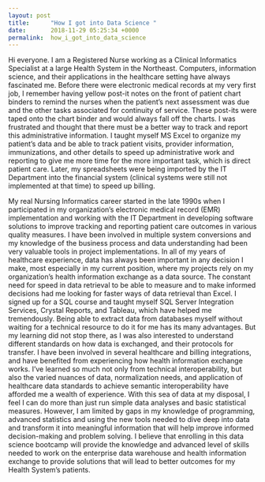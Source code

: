 ```yaml
---
layout: post
title:      "How I got into Data Science "
date:       2018-11-29 05:25:34 +0000
permalink:  how_i_got_into_data_science
---
```




Hi everyone. I am a Registered Nurse working as a Clinical Informatics Specialist at a large Health System in the Northeast. Computers, information science, and their applications in the healthcare setting have always fascinated me. Before there were electronic medical records at my very first job, I remember having yellow post-it notes on the front of patient chart binders to remind the nurses when the patient’s next assessment was due and the other tasks associated for continuity of service. These post-its were taped onto the chart binder and would always fall off the charts. I was frustrated and thought that there must be a better way to track and report this administrative information. I taught myself MS Excel to organize my patient’s data and be able to track patient visits, provider information, immunizations, and other details to speed up administrative work and reporting to give me more time for the more important task, which is direct patient care. Later, my spreadsheets were being imported by the IT Department into the financial system (clinical systems were still not implemented at that time) to speed up billing.


My real Nursing Informatics career started in the late 1990s when I participated in my organization’s electronic medical record (EMR) implementation and working with the IT Department in developing software solutions to improve tracking and reporting patient care outcomes in various quality measures. I have been involved in multiple system conversions and my knowledge of the business process and data understanding had been very valuable tools in project implementations. In all of my years of healthcare experience, data has always been important in any decision I make, most especially in my current position, where my projects rely on my organization’s health information exchange as a data source. The constant need for speed in data retrieval to be able to measure and to make informed decisions had me looking for faster ways of data retrieval than Excel. I signed up for a SQL course and taught myself SQL Server Integration Services, Crystal Reports, and Tableau, which have helped me tremendously. Being able to extract data from databases myself without waiting for a technical resource to do it for me has its many advantages. But my learning did not stop there, as I was also interested to understand different standards on how data is exchanged, and their protocols for transfer. I have been involved in several healthcare and billing integrations, and have benefited from experiencing how health information exchange works. I’ve learned so much not only from technical interoperability, but also the varied nuances of data, normalization needs, and application of healthcare data standards to achieve semantic interoperability have afforded me a wealth of experience. With this sea of data at my disposal, I feel I can do more than just run simple data analyses and basic statistical measures. However, I am limited by gaps in my knowledge of programming, advanced statistics and using the new tools needed to dive deep into data and transform it into meaningful information that will help improve informed decision-making and problem solving. I believe that enrolling in this data science bootcamp will provide the knowledge and advanced level of skills needed to work on the enterprise data warehouse and health information exchange to provide solutions that will lead to better outcomes for my Health System’s patients.


